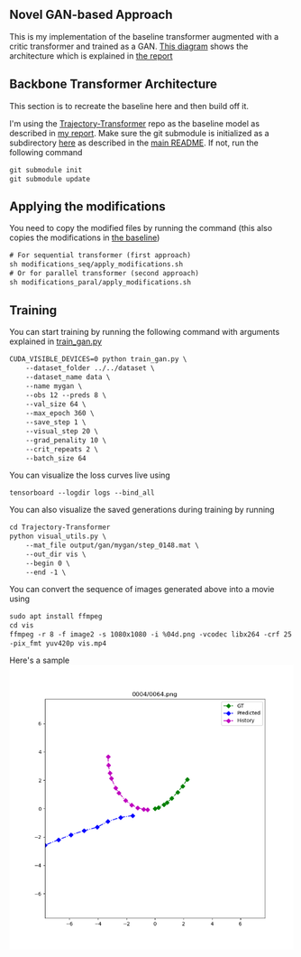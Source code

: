 ## Novel GAN-based Approach
This is my implementation of the baseline transformer augmented with a critic transformer and trained as a GAN. [This diagram](../report/gen-disc-figure.pdf) shows the architecture which is explained in [the report](../report)


## Backbone Transformer Architecture
This section is to recreate the baseline here and then build off it.

I'm using the [Trajectory-Transformer](github.com/FGiuliari/Trajectory-Transformer.git) repo as the baseline model as described in [my report](../report). Make sure the git submodule is initialized as a subdirectory [here](Trajectory-Transformer) as described in the [main README](../README.md). If not, run the following command
```
git submodule init
git submodule update
```

## Applying the modifications
You need to copy the modified files by running the command (this also copies the modifications in [the baseline](../baseline))
```
# For sequential transformer (first approach)
sh modifications_seq/apply_modifications.sh
# Or for parallel transformer (second approach)
sh modifications_paral/apply_modifications.sh
```

## Training
You can start training by running the following command with arguments explained in [train_gan.py](modifications_seq/train_gan.py)
```
CUDA_VISIBLE_DEVICES=0 python train_gan.py \
    --dataset_folder ../../dataset \
    --dataset_name data \
    --name mygan \
    --obs 12 --preds 8 \
    --val_size 64 \
    --max_epoch 360 \
    --save_step 1 \
    --visual_step 20 \
    --grad_penality 10 \
    --crit_repeats 2 \
    --batch_size 64
```

You can visualize the loss curves live using
```
tensorboard --logdir logs --bind_all
```

You can also visualize the saved generations during training by running
```
cd Trajectory-Transformer
python visual_utils.py \
    --mat_file output/gan/mygan/step_0148.mat \
    --out_dir vis \
    --begin 0 \
    --end -1 \
```
You can convert the sequence of images generated above into a movie using
```
sudo apt install ffmpeg
cd vis
ffmpeg -r 8 -f image2 -s 1080x1080 -i %04d.png -vcodec libx264 -crf 25  -pix_fmt yuv420p vis.mp4
```

Here's a sample
![Sample GAN Generation](../report/mode_collapse0.png)

